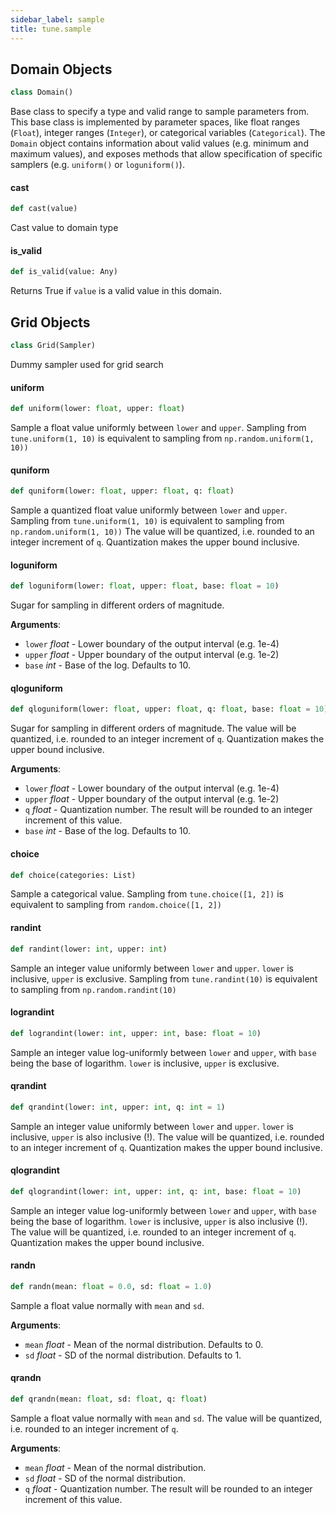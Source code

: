 ```yaml
---
sidebar_label: sample
title: tune.sample
---
```


## Domain Objects

```python
class Domain()
```

Base class to specify a type and valid range to sample parameters from.
This base class is implemented by parameter spaces, like float ranges
(``Float``), integer ranges (``Integer``), or categorical variables
(``Categorical``). The ``Domain`` object contains information about
valid values (e.g. minimum and maximum values), and exposes methods that
allow specification of specific samplers (e.g. ``uniform()`` or
``loguniform()``).

#### cast

```python
def cast(value)
```

Cast value to domain type

#### is\_valid

```python
def is_valid(value: Any)
```

Returns True if `value` is a valid value in this domain.

## Grid Objects

```python
class Grid(Sampler)
```

Dummy sampler used for grid search

#### uniform

```python
def uniform(lower: float, upper: float)
```

Sample a float value uniformly between ``lower`` and ``upper``.
Sampling from ``tune.uniform(1, 10)`` is equivalent to sampling from
``np.random.uniform(1, 10))``

#### quniform

```python
def quniform(lower: float, upper: float, q: float)
```

Sample a quantized float value uniformly between ``lower`` and ``upper``.
Sampling from ``tune.uniform(1, 10)`` is equivalent to sampling from
``np.random.uniform(1, 10))``
The value will be quantized, i.e. rounded to an integer increment of ``q``.
Quantization makes the upper bound inclusive.

#### loguniform

```python
def loguniform(lower: float, upper: float, base: float = 10)
```

Sugar for sampling in different orders of magnitude.

**Arguments**:

- `lower` _float_ - Lower boundary of the output interval (e.g. 1e-4)
- `upper` _float_ - Upper boundary of the output interval (e.g. 1e-2)
- `base` _int_ - Base of the log. Defaults to 10.

#### qloguniform

```python
def qloguniform(lower: float, upper: float, q: float, base: float = 10)
```

Sugar for sampling in different orders of magnitude.
The value will be quantized, i.e. rounded to an integer increment of ``q``.
Quantization makes the upper bound inclusive.

**Arguments**:

- `lower` _float_ - Lower boundary of the output interval (e.g. 1e-4)
- `upper` _float_ - Upper boundary of the output interval (e.g. 1e-2)
- `q` _float_ - Quantization number. The result will be rounded to an
  integer increment of this value.
- `base` _int_ - Base of the log. Defaults to 10.

#### choice

```python
def choice(categories: List)
```

Sample a categorical value.
Sampling from ``tune.choice([1, 2])`` is equivalent to sampling from
``random.choice([1, 2])``

#### randint

```python
def randint(lower: int, upper: int)
```

Sample an integer value uniformly between ``lower`` and ``upper``.
``lower`` is inclusive, ``upper`` is exclusive.
Sampling from ``tune.randint(10)`` is equivalent to sampling from
``np.random.randint(10)``

#### lograndint

```python
def lograndint(lower: int, upper: int, base: float = 10)
```

Sample an integer value log-uniformly between ``lower`` and ``upper``,
with ``base`` being the base of logarithm.
``lower`` is inclusive, ``upper`` is exclusive.

#### qrandint

```python
def qrandint(lower: int, upper: int, q: int = 1)
```

Sample an integer value uniformly between ``lower`` and ``upper``.
``lower`` is inclusive, ``upper`` is also inclusive (!).
The value will be quantized, i.e. rounded to an integer increment of ``q``.
Quantization makes the upper bound inclusive.

#### qlograndint

```python
def qlograndint(lower: int, upper: int, q: int, base: float = 10)
```

Sample an integer value log-uniformly between ``lower`` and ``upper``,
with ``base`` being the base of logarithm.
``lower`` is inclusive, ``upper`` is also inclusive (!).
The value will be quantized, i.e. rounded to an integer increment of ``q``.
Quantization makes the upper bound inclusive.

#### randn

```python
def randn(mean: float = 0.0, sd: float = 1.0)
```

Sample a float value normally with ``mean`` and ``sd``.

**Arguments**:

- `mean` _float_ - Mean of the normal distribution. Defaults to 0.
- `sd` _float_ - SD of the normal distribution. Defaults to 1.

#### qrandn

```python
def qrandn(mean: float, sd: float, q: float)
```

Sample a float value normally with ``mean`` and ``sd``.
The value will be quantized, i.e. rounded to an integer increment of ``q``.

**Arguments**:

- `mean` _float_ - Mean of the normal distribution.
- `sd` _float_ - SD of the normal distribution.
- `q` _float_ - Quantization number. The result will be rounded to an
  integer increment of this value.

